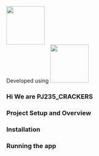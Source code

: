 <img src="https://www.sih.gov.in/img1/SMART-INDIA-HACKATHON-2020.png" height="100">
<br>
Developed using
<img src="https://www.gstatic.com/devrel-devsite/prod/va2f579f943e40687d02fe75a771878e054c901286ea550f8e49c5efb402dac68/android/images/lockup.svg" height= "100">
<br>

### Hi We are PJ235_CRACKERS
### Project Setup and Overview 
### Installation
### Running the app

